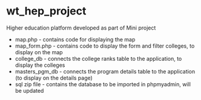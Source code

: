# wt_hep_project
Higher education platform developed as part of Mini project


* map.php - contains code for displaying the map
* map_form.php - contains code to display the form and filter colleges, to display on the map
* college_db - connects the college ranks table to the application, to display the colleges
* masters_pgm_db - connects the program details table to the application (to display on the details page)
* sql zip file - contains the database to be imported in phpmyadmin, will be updated
